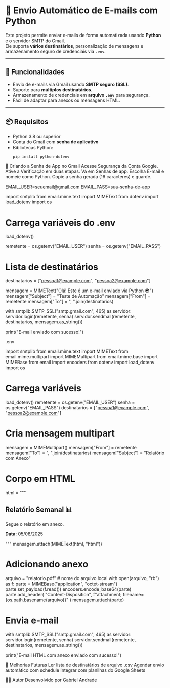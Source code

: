 # 📧 Envio Automático de E-mails com Python

Este projeto permite enviar e-mails de forma automatizada usando **Python** e o servidor SMTP do Gmail.  
Ele suporta **vários destinatários**, personalização de mensagens e armazenamento seguro de credenciais via `.env`.

---

## 🚀 Funcionalidades
- Envio de e-mails via Gmail usando **SMTP seguro (SSL)**.
- Suporte para **múltiplos destinatários**.
- Armazenamento de credenciais em **arquivo `.env`** para segurança.
- Fácil de adaptar para anexos ou mensagens HTML.

---

## 📦 Requisitos
- Python 3.8 ou superior
- Conta do Gmail com **senha de aplicativo**
- Bibliotecas Python:
  ```bash
  pip install python-dotenv
  
🔑 Criando a Senha de App no Gmail
Acesse Segurança da Conta Google.
Ative a Verificação em duas etapas.
Vá em Senhas de app.
Escolha E-mail e nomeie como Python.
Copie a senha gerada (16 caracteres) e guarde.

EMAIL_USER=seuemail@gmail.com
EMAIL_PASS=sua-senha-de-app

import smtplib
from email.mime.text import MIMEText
from dotenv import load_dotenv
import os

# Carrega variáveis do .env
load_dotenv()

remetente = os.getenv("EMAIL_USER")
senha = os.getenv("EMAIL_PASS")

# Lista de destinatários
destinatarios = ["pessoa1@example.com", "pessoa2@example.com"]

mensagem = MIMEText("Olá! Este é um e-mail enviado via Python 😎")
mensagem["Subject"] = "Teste de Automação"
mensagem["From"] = remetente
mensagem["To"] = ", ".join(destinatarios)

with smtplib.SMTP_SSL("smtp.gmail.com", 465) as servidor:
    servidor.login(remetente, senha)
    servidor.sendmail(remetente, destinatarios, mensagem.as_string())

print("E-mail enviado com sucesso!")

.env

import smtplib
from email.mime.text import MIMEText
from email.mime.multipart import MIMEMultipart
from email.mime.base import MIMEBase
from email import encoders
from dotenv import load_dotenv
import os

# Carrega variáveis
load_dotenv()
remetente = os.getenv("EMAIL_USER")
senha = os.getenv("EMAIL_PASS")
destinatarios = ["pessoa1@example.com", "pessoa2@example.com"]

# Cria mensagem multipart
mensagem = MIMEMultipart()
mensagem["From"] = remetente
mensagem["To"] = ", ".join(destinatarios)
mensagem["Subject"] = "Relatório com Anexo"

# Corpo em HTML
html = """
<h2>Relatório Semanal 📊</h2>
<p>Segue o relatório em anexo.</p>
<p><b>Data:</b> 05/08/2025</p>
"""
mensagem.attach(MIMEText(html, "html"))

# Adicionando anexo
arquivo = "relatorio.pdf"  # nome do arquivo local
with open(arquivo, "rb") as f:
    parte = MIMEBase("application", "octet-stream")
    parte.set_payload(f.read())
encoders.encode_base64(parte)
parte.add_header(
    "Content-Disposition",
    f"attachment; filename={os.path.basename(arquivo)}"
)
mensagem.attach(parte)

# Envia e-mail
with smtplib.SMTP_SSL("smtp.gmail.com", 465) as servidor:
    servidor.login(remetente, senha)
    servidor.sendmail(remetente, destinatarios, mensagem.as_string())

print("E-mail HTML com anexo enviado com sucesso!")

📌 Melhorias Futuras
Ler lista de destinatários de arquivo .csv
Agendar envio automático com schedule
Integrar com planilhas do Google Sheets

👨‍💻 Autor
Desenvolvido por Gabriel Andrade
